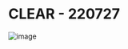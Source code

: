 # CLEAR - 220727
![image](https://user-images.githubusercontent.com/49461207/181497288-4ecff9fa-2c93-4e6d-b0ec-02609311bf81.png)
